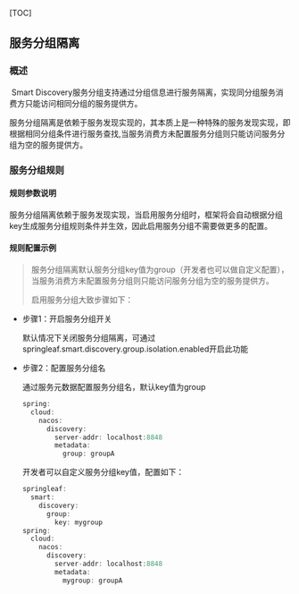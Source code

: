 ﻿[TOC]

## 服务分组隔离



### 概述

​     Smart Discovery服务分组支持通过分组信息进行服务隔离，实现同分组服务消费方只能访问相同分组的服务提供方。

​    服务分组隔离是依赖于服务发现实现的，其本质上是一种特殊的服务发现实现，即根据相同分组条件进行服务查找,当服务消费方未配置服务分组则只能访问服务分组为空的服务提供方。

### 服务分组规则

#### 规则参数说明

​    服务分组隔离依赖于服务发现实现，当启用服务分组时，框架将会自动根据分组key生成服务分组规则条件并生效，因此启用服务分组不需要做更多的配置。



#### 规则配置示例

> 服务分组隔离默认服务分组key值为group（开发者也可以做自定义配置），当服务消费方未配置服务分组则只能访问服务分组为空的服务提供方。
>
> 启用服务分组大致步骤如下：

- 步骤1：开启服务分组开关

  默认情况下关闭服务分组隔离，可通过springleaf.smart.discovery.group.isolation.enabled开启此功能

- 步骤2：配置服务分组名

  通过服务元数据配置服务分组名，默认key值为group

  ```java
  spring:
    cloud:
      nacos:
        discovery:
          server-addr: localhost:8848
          metadata:
            group: groupA
  ```

  开发者可以自定义服务分组key值，配置如下：

  ```java
  springleaf:
    smart:
      discovery:
        group:
          key: mygroup
  spring:
    cloud:
      nacos:
        discovery:
          server-addr: localhost:8848
          metadata:
            mygroup: groupA
  ```

